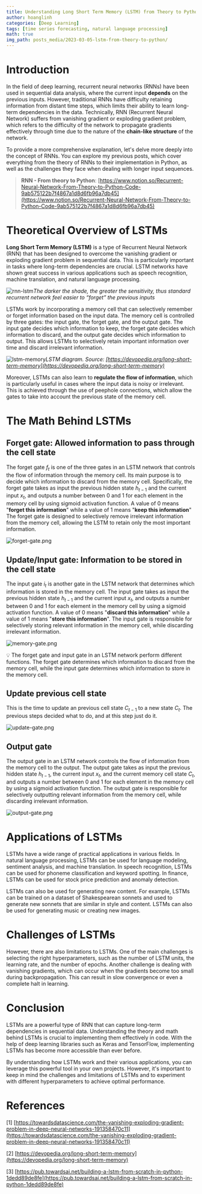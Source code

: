 ```yaml
---
title: Understanding Long Short Term Memory (LSTM) from Theory to Python - Part 1
author: hoanglinh
categories: [Deep Learning]
tags: [time series forecasting, natural language processing]
math: true
img_path: posts_media/2023-03-05-lstm-from-theory-to-python/
---
```


# Introduction

In the field of deep learning, recurrent neural networks (RNNs) have been used in sequential data analysis, where the current input **depends** on the previous inputs. However, traditional RNNs have difficulty retaining information from distant time steps, which limits their ability to learn long-term dependencies in the data. Technically, RNN (Recurrent Neural Network) suffers from vanishing gradient or exploding gradient problem, which refers to the difficulty of the network to propagate gradients effectively through time due to the nature of the **chain-like structure** of the network. 

To provide a more comprehensive explanation, let's delve more deeply into the concept of RNNs. You can explore my previous posts, which cover everything from the theory of RNNs to their implementation in Python, as well as the challenges they face when dealing with longer input sequences.

> **RNN - From theory to Python**: [https://www.notion.so/Recurrent-Neural-Network-From-Theory-to-Python-Code-9ab575122b7f4867a1d8d6fb96a7db45](https://www.notion.so/Recurrent-Neural-Network-From-Theory-to-Python-Code-9ab575122b7f4867a1d8d6fb96a7db45)
> 

# Theoretical Overview of LSTMs

**Long Short Term Memory (LSTM)** is a type of Recurrent Neural Network (RNN) that has been designed to overcome the vanishing gradient or exploding gradient problem in sequential data. This is particularly important in tasks where long-term dependencies are crucial. LSTM networks have shown great success in various applications such as speech recognition, machine translation, and natural language processing.

![rnn-lstm](rnn-lstm.png)_The darker the shade, the greater the sensitivity, thus standard recurrent network feel easier to “forget” the previous inputs_

LSTMs work by incorporating a memory cell that can selectively remember or forget information based on the input data. The memory cell is controlled by three gates: the input gate, the forget gate, and the output gate. The input gate decides which information to keep, the forget gate decides which information to discard, and the output gate decides which information to output. This allows LSTMs to selectively retain important information over time and discard irrelevant information.

![lstm-memory](lstm-diagram.png)_LSTM diagram. Source: [https://devopedia.org/long-short-term-memory](https://devopedia.org/long-short-term-memory)_

Moreover, LSTMs can also learn to **regulate the flow of information**, which is particularly useful in cases where the input data is noisy or irrelevant. This is achieved through the use of peephole connections, which allow the gates to take into account the previous state of the memory cell.

# The Math Behind LSTMs

## Forget gate: Allowed information to pass through the cell state

The forget gate $f_t$ is one of the three gates in an LSTM network that controls the flow of information through the memory cell. Its main purpose is to decide which information to discard from the memory cell. Specifically, the forget gate takes as input the previous hidden state $h_{t-1}$ and the current input $x_t$, and outputs a number between 0 and 1 for each element in the memory cell by using sigmoid activation function. A value of 0 means "**forget this information**" while a value of 1 means "**keep this information**" The forget gate is designed to selectively remove irrelevant information from the memory cell, allowing the LSTM to retain only the most important information.

![forget-gate.png](forget-gate.png)

## Update/Input gate: Information to be stored in the cell state

The input gate $i_t$ is another gate in the LSTM network that determines which information is stored in the memory cell. The input gate takes as input the previous hidden state $h_{t-1}$ and the current input $x_t$, and outputs a number between 0 and 1 for each element in the memory cell by using a sigmoid activation function. A value of 0 means "**discard this information**" while a value of 1 means "**store this information**". The input gate is responsible for selectively storing relevant information in the memory cell, while discarding irrelevant information.

![memory-gate.png](memory-gate.png)

<aside>
💡 The forget gate and input gate in an LSTM network perform different functions. The forget gate determines which information to discard from the memory cell, while the input gate determines which information to store in the memory cell.

</aside>

## Update previous cell state

This is the time to update an previous cell state $C_{t-1}$ to a new state $C_t$. The previous steps decided what to do, and at this step just do it.

![update-gate.png](update-gate.png)

## Output gate

The output gate in an LSTM network controls the flow of information from the memory cell to the output. The output gate takes as input the previous hidden state $h_{t-1}$, the current input $x_t$, and the current memory cell state $C_t$, and outputs a number between 0 and 1 for each element in the memory cell by using a sigmoid activation function. The output gate is responsible for selectively outputting relevant information from the memory cell, while discarding irrelevant information.

![output-gate.png](output-gate.png)

# Applications of LSTMs

LSTMs have a wide range of practical applications in various fields. In natural language processing, LSTMs can be used for language modeling, sentiment analysis, and machine translation. In speech recognition, LSTMs can be used for phoneme classification and keyword spotting. In finance, LSTMs can be used for stock price prediction and anomaly detection.

LSTMs can also be used for generating new content. For example, LSTMs can be trained on a dataset of Shakespearean sonnets and used to generate new sonnets that are similar in style and content. LSTMs can also be used for generating music or creating new images.

# Challenges of LSTMs

However, there are also limitations to LSTMs. One of the main challenges is selecting the right hyperparameters, such as the number of LSTM units, the learning rate, and the number of epochs. Another challenge is dealing with vanishing gradients, which can occur when the gradients become too small during backpropagation. This can result in slow convergence or even a complete halt in learning.

# Conclusion

LSTMs are a powerful type of RNN that can capture long-term dependencies in sequential data. Understanding the theory and math behind LSTMs is crucial to implementing them effectively in code. With the help of deep learning libraries such as Keras and TensorFlow, implementing LSTMs has become more accessible than ever before.

By understanding how LSTMs work and their various applications, you can leverage this powerful tool in your own projects. However, it's important to keep in mind the challenges and limitations of LSTMs and to experiment with different hyperparameters to achieve optimal performance.

# References

[1] [https://towardsdatascience.com/the-vanishing-exploding-gradient-problem-in-deep-neural-networks-191358470c11](https://towardsdatascience.com/the-vanishing-exploding-gradient-problem-in-deep-neural-networks-191358470c11)

[2] [https://devopedia.org/long-short-term-memory](https://devopedia.org/long-short-term-memory)

[3] [https://pub.towardsai.net/building-a-lstm-from-scratch-in-python-1dedd89de8fe](https://pub.towardsai.net/building-a-lstm-from-scratch-in-python-1dedd89de8fe)